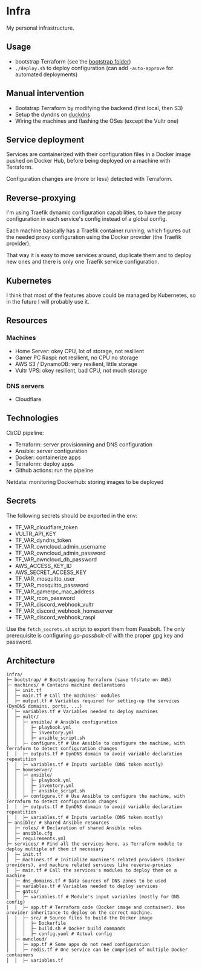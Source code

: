 # Infra
My personal infrastructure. 

## Usage

- bootstrap Terraform (see the [bootstrap folder](./bootstrap/))
- `./deploy.sh` to deploy configuration (can add `-auto-approve` for automated deployments)

## Manual intervention

- Bootstrap Terraform by modifying the backend (first local, then S3)
- Setup the dyndns on [duckdns](https://duckdns.org)
- Wiring the machines and flashing the OSes (except the Vultr one)

## Service deployment

Services are containerized with their configuration files in a Docker image
pushed on Docker Hub, before being deployed on a machine with Terraform.

Configuration changes are (more or less) detected with Terraform.

## Reverse-proxying

I'm using Traefik dynamic configuration capabilities, to have the proxy
configuration in each service's config instead of a global config.

Each machine basically has a Traefik container running, which figures out the
needed proxy configuration using the Docker provider (the Traefik provider).

That way it is easy to move services around, duplicate them and to deploy new
ones and there is only one Traefik service configuration.

## Kubernetes

I think that most of the features above could be managed by Kubernetes,
so in the future I will probably use it.

## Resources

### Machines

- Home Server: okey CPU, lot of storage, not resilient
- Gamer PC Raspi: not resilient, no CPU no storage
- AWS S3 / DynamoDB: very resilient, little storage
- Vultr VPS: okey resilient, bad CPU, not much storage

### DNS servers

- Cloudflare

## Technologies

CI/CD pipeline:

- Terraform: server provisionning and DNS configuration
- Ansible: server configuration
- Docker: containerize apps
- Terraform: deploy apps
- Github actions: run the pipeline

Netdata: monitoring
Dockerhub: storing images to be deployed

## Secrets

The following secrets should be exported in the env:

- TF_VAR_cloudflare_token
- VULTR_API_KEY
- TF_VAR_dyndns_token
- TF_VAR_owncloud_admin_username
- TF_VAR_owncloud_admin_password
- TF_VAR_owncloud_db_password
- AWS_ACCESS_KEY_ID
- AWS_SECRET_ACCESS_KEY
- TF_VAR_mosquitto_user
- TF_VAR_mosquitto_password
- TF_VAR_gamerpc_mac_address
- TF_VAR_rcon_password
- TF_VAR_discord_webhook_vultr
- TF_VAR_discord_webhook_homeserver
- TF_VAR_discord_webhook_raspi

Use the `fetch_secrets.sh` script to export them from Passbolt.
The only prerequisite is configuring *go-passbolt-cli* with the proper gpg key and password.

## Architecture

    infra/
    ├─ bootstrap/ # Bootstrapping Terraform (save tfstate on AWS)
    ├─ machines/ # Contains machine declarations
    │  ├─ init.tf
    │  ├─ main.tf # Call the machines' modules
    │  ├─ output.tf # Variables required for setting-up the services (DynDNS domains, ports, ...)
    │  ├─ variables.tf # Variables needed to deploy machines
    │  ├─ vultr/
    │  │  ├─ ansible/ # Ansible configuration
    │  │  │  ├─ playbook.yml
    │  │  │  ├─ inventory.yml
    │  │  │  ├─ ansible_script.sh
    │  │  ├─ configure.tf # Use Ansible to configure the machine, with Terraform to detect configuration changes
    │  │  ├─ outputs.tf # DynDNS domain to avoid variable declaration repeatition
    │  │  ├─ variables.tf # Inputs variable (DNS token mostly)
    │  ├─ homeserver/
    │  │  ├─ ansible/
    │  │  │  ├─ playbook.yml
    │  │  │  ├─ inventory.yml
    │  │  │  ├─ ansible_script.sh
    │  │  ├─ configure.tf # Use Ansible to configure the machine, with Terraform to detect configuration changes
    │  │  ├─ outputs.tf # DynDNS domain to avoid variable declaration repeatition
    │  │  ├─ variables.tf # Inputs variable (DNS token mostly)
    ├─ ansible/ # Shared Ansible resources
    │  ├─ roles/ # Declaration of shared Ansible roles
    │  ├─ ansible.cfg
    │  ├─ requirements.yml
    ├─ services/ # Find all the services here, as Terraform module to deploy multiple of them if necessary
    │  ├─ init.tf
    │  ├─ machines.tf # Initialize machine's related providers (Docker providers), and machine related services like reverse-proxies
    │  ├─ main.tf # Call the services's modules to deploy them on a machine
    │  ├─ dns_domains.tf # Data sources of DNS zones to be used
    │  ├─ variables.tf # Variables needed to deploy services
    │  ├─ gatus/
    │  │  ├─ variables.tf # Module's input variables (mostly for DNS config)
    │  │  ├─ app.tf # Terraform code (Docker image and container). Use provider inheritance to deploy on the correct machine.
    │  │  ├─ src/ # Source files to build the Docker image
    │  │  │  ├─ Dockerfile
    │  │  │  ├─ build.sh # Docker build commands
    │  │  │  ├─ config.yaml # Actual config
    │  ├─ owncloud/
    │  │  ├─ app.tf # Some apps do not need configuration
    │  │  ├─ redis.tf # One service can be comprised of multiple Docker containers
    │  │  ├─ variables.tf
